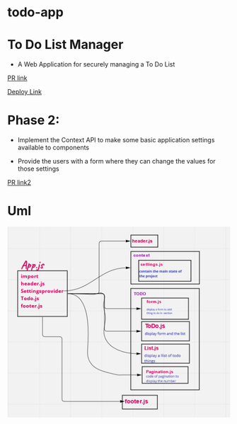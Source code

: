 # todo-app


# To Do List Manager

  *  A Web Application for securely managing a To Do List

[PR link](https://github.com/salammustafa728/todo-app/pull/1)

[Deploy Link](https://todo-app-salam.netlify.app/)

# Phase 2: 
* Implement the Context API to make some basic application settings available to components 

* Provide the users with a form where they can change the values for those settings 

[PR link2](https://github.com/salammustafa728/todo-app/pull/3)


# Uml

![uml](./src/images/lab32.png)